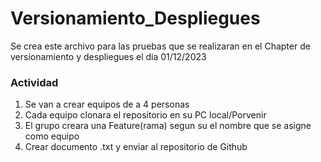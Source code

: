 # Versionamiento_Despliegues  
Se crea este archivo para las pruebas que se realizaran en el Chapter de versionamiento y despliegues el dia 01/12/2023 

### Actividad
1. Se van a crear equipos de a 4 personas
2. Cada equipo clonara el repositorio en su PC local/Porvenir
3. El grupo creara una Feature(rama) segun su el nombre que se asigne como equipo
4. Crear documento .txt y enviar al repositorio de Github
